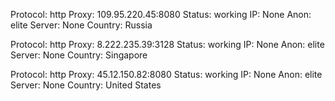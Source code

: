Protocol: http
Proxy: 109.95.220.45:8080
Status: working
IP: None
Anon: elite
Server: None
Country: Russia

Protocol: http
Proxy: 8.222.235.39:3128
Status: working
IP: None
Anon: elite
Server: None
Country: Singapore

Protocol: http
Proxy: 45.12.150.82:8080
Status: working
IP: None
Anon: elite
Server: None
Country: United States

